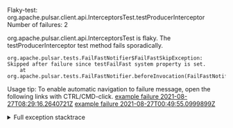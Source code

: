         
Flaky-test: org.apache.pulsar.client.api.InterceptorsTest.testProducerInterceptor
Number of failures: 2

org.apache.pulsar.client.api.InterceptorsTest is flaky. The testProducerInterceptor test method fails sporadically.

```
org.apache.pulsar.tests.FailFastNotifier$FailFastSkipException: Skipped after failure since testFailFast system property is set.
	at org.apache.pulsar.tests.FailFastNotifier.beforeInvocation(FailFastNotifier.java:88)

```

Usage tip: To enable automatic navigation to failure message, open the following links with CTRL/CMD-click.
[example failure 2021-08-27T08:29:16.2640721Z](https://github.com/apache/pulsar/runs/3441181143?check_suite_focus=true#step:9:1208)
[example failure 2021-08-27T00:49:55.0999899Z](https://github.com/apache/pulsar/runs/3438608157?check_suite_focus=true#step:9:1204)


<details>
<summary>Full exception stacktrace</summary>
<code><pre>
org.apache.pulsar.tests.FailFastNotifier$FailFastSkipException: Skipped after failure since testFailFast system property is set.
	at org.apache.pulsar.tests.FailFastNotifier.beforeInvocation(FailFastNotifier.java:88)

</pre></code>
</details>

